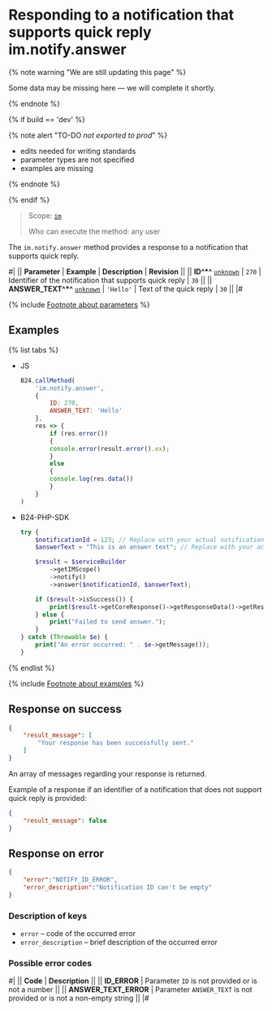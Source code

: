 # Responding to a notification that supports quick reply im.notify.answer

{% note warning "We are still updating this page" %}

Some data may be missing here — we will complete it shortly.

{% endnote %}

{% if build == 'dev' %}

{% note alert "TO-DO _not exported to prod_" %}

- edits needed for writing standards
- parameter types are not specified
- examples are missing

{% endnote %}

{% endif %}

> Scope: [`im`](../../scopes/permissions.md)
>
> Who can execute the method: any user

The `im.notify.answer` method provides a response to a notification that supports quick reply.

#|
|| **Parameter** | **Example** | **Description** | **Revision** ||
|| **ID^*^**
[`unknown`](../../data-types.md) | `270` | Identifier of the notification that supports quick reply | `30` ||
|| **ANSWER_TEXT^*^**
[`unknown`](../../data-types.md) | `'Hello'` | Text of the quick reply | `30` ||
|#

{% include [Footnote about parameters](../../../_includes/required.md) %}

## Examples

{% list tabs %}

- JS

    ```js
    B24.callMethod(
        'im.notify.answer',
        {
            ID: 270,
            ANSWER_TEXT: 'Hello'
        },
        res => {
            if (res.error())
            {
            console.error(result.error().ex);
            }
            else
            {
            console.log(res.data())
            }
        }
    )
    ```

- B24-PHP-SDK

    ```php
    try {
        $notificationId = 123; // Replace with your actual notification ID
        $answerText = "This is an answer text"; // Replace with your actual answer text

        $result = $serviceBuilder
            ->getIMScope()
            ->notify()
            ->answer($notificationId, $answerText);

        if ($result->isSuccess()) {
            print($result->getCoreResponse()->getResponseData()->getResult()[0]);
        } else {
            print("Failed to send answer.");
        }
    } catch (Throwable $e) {
        print("An error occurred: " . $e->getMessage());
    }
    ```

{% endlist %}

{% include [Footnote about examples](../../../_includes/examples.md) %}

## Response on success

```json
{
    "result_message": [
        "Your response has been successfully sent."
    ]
}
```

An array of messages regarding your response is returned.

Example of a response if an identifier of a notification that does not support quick reply is provided:

```json
{
    "result_message": false
}
```

## Response on error

```json
{
    "error":"NOTIFY_ID_ERROR",
    "error_description":"Notification ID can't be empty"
}
```

### Description of keys

- `error` – code of the occurred error
- `error_description` – brief description of the occurred error

### Possible error codes

#|
|| **Code** | **Description** ||
|| **ID_ERROR** | Parameter `ID` is not provided or is not a number ||
|| **ANSWER_TEXT_ERROR** | Parameter `ANSWER_TEXT` is not provided or is not a non-empty string ||
|#